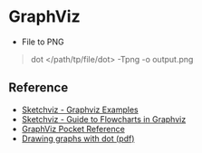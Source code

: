 # GraphViz

- File to PNG

> dot </path/tp/file/dot> -Tpng -o output.png

## Reference

- [Sketchviz - Graphviz Examples](https://sketchviz.com/graphviz-examples)
- [Sketchviz - Guide to Flowcharts in Graphviz](https://sketchviz.com/flowcharts-in-graphviz)
- [GraphViz Pocket Reference](https://graphs.grevian.org/example)
- [Drawing graphs with dot (pdf)](https://www.graphviz.org/pdf/dotguide.pdf)